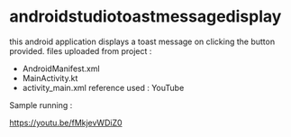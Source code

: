 # androidstudiotoastmessagedisplay
this android application displays a toast message on clicking the button provided.
files uploaded from project : 
- AndroidManifest.xml
- MainActivity.kt
- activity_main.xml
reference used : YouTube

Sample running :

https://youtu.be/fMkjevWDiZ0
